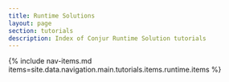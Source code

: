 ```yaml
---
title: Runtime Solutions
layout: page
section: tutorials
description: Index of Conjur Runtime Solution tutorials
---
```


{% include nav-items.md items=site.data.navigation.main.tutorials.items.runtime.items %}
